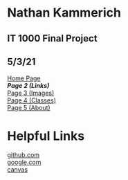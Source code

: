 # Nathan Kammerich
## IT 1000 Final Project
## 5/3/21
[Home Page](README.md) \
***Page 2 (Links)*** \
[Page 3 (Images)](page3.md) \
[Page 4 (Classes)](page4.md) \
[Page 5 (About)](page5.md) 

# Helpful Links 

[github.com](https://github.com/) \
[google.com](https://google.com/) \
[canvas](https://missouri.instructure.com/)